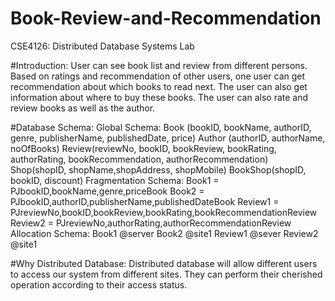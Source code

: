 # Book-Review-and-Recommendation
CSE4126: Distributed Database Systems Lab


#Introduction:
User can see book list and review from different persons. Based on ratings and recommendation of other users, one user can get recommendation about which books to read next. The user can also get information about where to buy these books. The user can also rate and review books as well as the author.

#Database Schema:
   Global Schema:
      Book (bookID, bookName, authorID, genre, publisherName, publishedDate, price)
      Author (authorID, authorName, noOfBooks)
      Review(reviewNo, bookID, bookReview, bookRating, authorRating, bookRecommendation, authorRecommendation)
      Shop(shopID, shopName,shopAddress, shopMobile)
      BookShop(shopID, bookID, discount)
   Fragmentation Schema:
      Book1 = PJbookID,bookName,genre,priceBook
      Book2 = PJbookID,authorID,publisherName,publishedDateBook
      Review1 = PJreviewNo,bookID,bookReview,bookRating,bookRecommendationReview
      Review2 = PJreviewNo,authorRating,authorRecommendationReview
   Allocation Schema:
      Book1 @server Book2 @site1
      Review1 @sever Review2 @site1

#Why Distributed Database:
Distributed database will allow different users to access our system from different sites. They can perform their cherished operation according to their access status.
